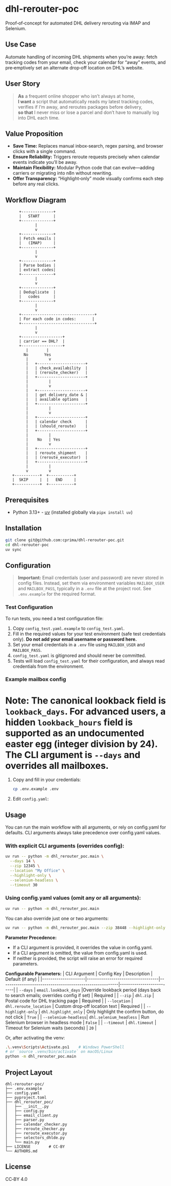 # dhl-rerouter-poc

Proof‑of‑concept for automated DHL delivery rerouting via IMAP and Selenium.

## Use Case  
Automate handling of incoming DHL shipments when you’re away: fetch tracking codes from your email, check your calendar for “away” events, and pre‑emptively set an alternate drop‑off location on DHL’s website.

## User Story  
> **As** a frequent online shopper who isn’t always at home,  
> **I want** a script that automatically reads my latest tracking codes, verifies if I’m away, and reroutes packages before delivery,  
> **so that** I never miss or lose a parcel and don’t have to manually log into DHL each time.

## Value Proposition  
- **Save Time:** Replaces manual inbox‑search, regex parsing, and browser clicks with a single command.  
- **Ensure Reliability:** Triggers reroute requests precisely when calendar events indicate you’ll be away.  
- **Maintain Flexibility:** Modular Python code that can evolve—adding carriers or migrating into n8n without rewriting.  
- **Offer Transparency:** “Highlight‑only” mode visually confirms each step before any real clicks.


## Workflow Diagram

```
      +--------------+
      |   START      |
      +--------------+
             |
             v
      +--------------+
      | Fetch emails |
      |   (IMAP)     |
      +--------------+
             |
             v
      +--------------+
      | Parse bodies |
      | extract codes|
      +--------------+
             |
             v
      +--------------+
      | Deduplicate  |
      |   codes      |
      +--------------+
             |
             v
      +--------------------------------+
      | For each code in codes:       |
      +--------------------------------+
             |
             v
      +------------------+
      | carrier == DHL?  |
      +------------------+
         |        |
        No       Yes
         |         v
         |   +---------------------+
         |   | check_availability  |
         |   | (reroute_checker)   |
         |   +---------------------+
         |         |
         |         v
         |   +---------------------+
         |   | get delivery_date & |
         |   | available options   |
         |   +---------------------+
         |         |
         |         v
         |   +---------------------+
         |   | calendar check      |
         |   | (should_reroute)    |
         |   +---------------------+
         |         |
         |    No   | Yes
         |         v
         |   +---------------------+
         |   | reroute_shipment    |
         |   | (reroute_executor)  |
         |   +---------------------+
         |         |
         v         v
   +-----------+  +-----------+
   |  SKIP     |  |   END     |
   +-----------+  +-----------+
```

## Prerequisites
- Python 3.13+
- [uv](https://astral.sh/uv) (installed globally via `pipx install uv`)

## Installation
```bash
git clone git@github.com:cprima/dhl-rerouter-poc.git
cd dhl-rerouter-poc
uv sync
```

## Configuration

> **Important:** Email credentials (user and password) are never stored in config files. Instead, set them via environment variables `MAILBOX_USER` and `MAILBOX_PASS`, typically in a `.env` file at the project root. See `.env.example` for the required format.

### Test Configuration

To run tests, you need a test configuration file:

1. Copy `config_test.yaml.example` to `config_test.yaml`.
2. Fill in the required values for your test environment (safe test credentials only). **Do not add your email username or password here.**
3. Set your email credentials in a `.env` file using `MAILBOX_USER` and `MAILBOX_PASS`.
4. `config_test.yaml` is gitignored and should never be committed.
5. Tests will load `config_test.yaml` for their configuration, and always read credentials from the environment.

### Example mailbox config

# Note: The canonical lookback field is `lookback_days`. For advanced users, a hidden `lookback_hours` field is supported as an undocumented easter egg (integer division by 24). The CLI argument is `--days` and overrides all mailboxes.

1. Copy and fill in your credentials:
   ```bash
   cp .env.example .env
   ```
2. Edit `config.yaml`:

## Usage

You can run the main workflow with all arguments, or rely on config.yaml for defaults. CLI arguments always take precedence over config.yaml values.

### With explicit CLI arguments (overrides config):
```bash
uv run -- python -m dhl_rerouter_poc.main \
  --days 14 \
  --zip 12345 \
  --location "My Office" \
  --highlight-only \
  --selenium-headless \
  --timeout 30
```

### Using config.yaml values (omit any or all arguments):
```bash
uv run -- python -m dhl_rerouter_poc.main
```

You can also override just one or two arguments:
```bash
uv run -- python -m dhl_rerouter_poc.main --zip 38448 --highlight-only
```

**Parameter Precedence:**
- If a CLI argument is provided, it overrides the value in config.yaml.
- If a CLI argument is omitted, the value from config.yaml is used.
- If neither is provided, the script will raise an error for required parameters.

**Configurable Parameters:**
| CLI Argument         | Config Key                        | Description                                             | Default (if any)         |
|---------------------|-----------------------------------|---------------------------------------------------------|--------------------------|
| `--days`            | `email.lookback_days`            |Override lookback period (days back to search emails; overrides config if set)             | Required                 |
| `--zip`             | `dhl.zip`                         | Postal code for DHL tracking page                       | Required                 |
| `--location`        | `dhl.reroute_location`            | Custom drop‑off location text                           | Required                 |
| `--highlight-only`  | `dhl.highlight_only`              | Only highlight the confirm button, do not click         | `True`                   |
| `--selenium-headless`| `dhl.selenium_headless`           | Run Selenium browser in headless mode                   | `False`                  |
| `--timeout`         | `dhl.timeout`                     | Timeout for Selenium waits (seconds)                    | `20`                     |

Or, after activating the venv:
```bash
.\.venv\Scripts\Activate.ps1    # Windows PowerShell
# or `source .venv/bin/activate` on macOS/Linux
python -m dhl_rerouter_poc.main
```

## Project Layout
```
dhl-rerouter-poc/
├── .env.example
├── config.yaml
├── pyproject.toml
├── dhl_rerouter_poc/
│   ├── __init__.py
│   ├── config.py
│   ├── email_client.py
│   ├── parser.py
│   ├── calendar_checker.py
│   ├── reroute_checker.py
│   ├── reroute_executor.py
│   ├── selectors_dhlde.py
│   └── main.py
├── LICENSE        # CC‑BY
└── AUTHORS.md
```

## License  
CC‑BY 4.0 